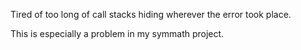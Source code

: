 Tired of too long of call stacks hiding wherever the error took place.

This is especially a problem in my symmath project.
